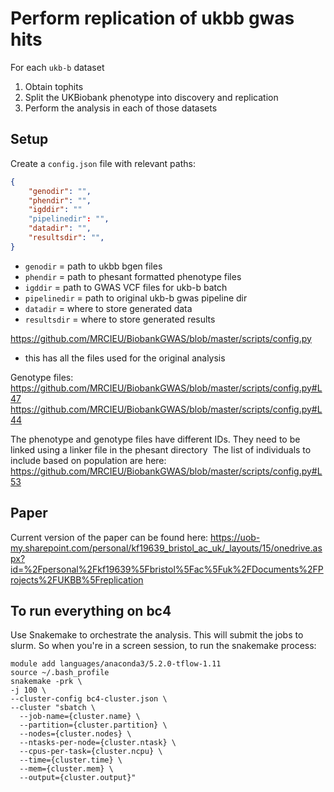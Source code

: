 # Perform replication of ukbb gwas hits

For each `ukb-b` dataset

1. Obtain tophits
2. Split the UKBiobank phenotype into discovery and replication
3. Perform the analysis in each of those datasets

## Setup

Create a `config.json` file with relevant paths:

```json
{
    "genodir": "",
    "phendir": "",
    "igddir": ""
    "pipelinedir": "",
    "datadir": "",
    "resultsdir": "",
}
```

* `genodir` = path to ukbb bgen files
* `phendir` = path to phesant formatted phenotype files
* `igddir` = path to GWAS VCF files for ukb-b batch
* `pipelinedir` = path to original ukb-b gwas pipeline dir
* `datadir` = where to store generated data
* `resultsdir` = where to store generated results

https://github.com/MRCIEU/BiobankGWAS/blob/master/scripts/config.py
- this has all the files used for the original analysis

Genotype files:
https://github.com/MRCIEU/BiobankGWAS/blob/master/scripts/config.py#L47
https://github.com/MRCIEU/BiobankGWAS/blob/master/scripts/config.py#L44

The phenotype and genotype files have different IDs. They need to be linked using a linker file in the phesant directory
﻿
The list of individuals to include based on population are here: https://github.com/MRCIEU/BiobankGWAS/blob/master/scripts/config.py#L53

## Paper

Current version of the paper can be found here:
https://uob-my.sharepoint.com/personal/kf19639_bristol_ac_uk/_layouts/15/onedrive.aspx?id=%2Fpersonal%2Fkf19639%5Fbristol%5Fac%5Fuk%2FDocuments%2FProjects%2FUKBB%5Freplication


## To run everything on bc4

Use Snakemake to orchestrate the analysis. This will submit the jobs to slurm. 
So when you're in a screen session, to run the snakemake process:

```
module add languages/anaconda3/5.2.0-tflow-1.11
source ~/.bash_profile
snakemake -prk \
-j 100 \
--cluster-config bc4-cluster.json \
--cluster "sbatch \
  --job-name={cluster.name} \
  --partition={cluster.partition} \
  --nodes={cluster.nodes} \
  --ntasks-per-node={cluster.ntask} \
  --cpus-per-task={cluster.ncpu} \
  --time={cluster.time} \
  --mem={cluster.mem} \
  --output={cluster.output}"
```

